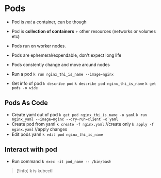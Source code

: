 # Pods

- Pod is _not_ a container, can be though
- Pod is **collection of containers** + other resources
  (networks or volumes etc)
- Pods run on worker nodes.
- Pods are ephemeral/expendable, don't expect long life
- Pods constently change and move around nodes

- Run a pod
  `k run nginx_thi_is_name --image=nginx`
- Get info of pod
  `k describe pod`
  `k describe pod nginx_thi_is_name`
  `k get pods -o wide`

## Pods As Code

- Create yaml out of pod
  `k get pod nginx_thi_is_name -o yaml`
  `k run nginx_yaml --image=nginx --dry-run=client -o yaml`
- Create pod from yaml
  `k create -f nginx.yaml` //create only
  `k apply -f nginx.yaml` //apply changes
- Edit pods yaml
  `k edit pod nginx_thi_is_name`

## Interact with pod

- Run command
  `k exec -it pod_name -- /bin/bash`

> [!info] k is
> kubectl
